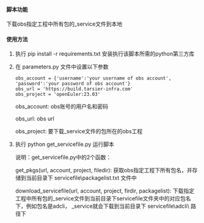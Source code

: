 #### 脚本功能

下载obs指定工程中所有包的_service文件到本地

#### 使用方法

1. 执行 pip install -r requirements.txt 安装执行该脚本所需的python第三方库

2. 在 parameters.py 文件中设置以下参数

   ````
   obs_account = {'username':'your username of obs account', 'password':'your password of obs account'}
   obs_url = 'https://build.tarsier-infra.com'
   obs_project = 'openEuler:23.03'
   ````

   obs_account: obs账号的用户名和密码

   obs_url: obs url

   obs_project: 要下载_service文件的包所在的obs工程


3. 执行 python get_servicefile.py 运行脚本

   说明：get_servicefile.py中的2个函数：

   get_pkgs(url, account, project, filedir): 获取obs指定工程下所有包名，并存储到当前目录下 servicefile\packagelist.txt 文件中

   download_servicefile(url, account, project, firdir, packagelist): 下载指定工程中所有包的_service文件到当前目录下servicefile文件夹中的对应包名下，例如包名是adcli， _service就会下载到当前目录下 servicefile\adcli\ 路径下

   

